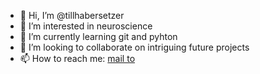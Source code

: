- 👋 Hi, I’m @tillhabersetzer
- 👀 I’m interested in neuroscience
- 🌱 I’m currently learning git and pyhton
- 💞️ I’m looking to collaborate on intriguing future projects
- 📫 How to reach me: [mail to](mailto:tillhabersetzer@uol.de)

<!---
tillhabersetzer/tillhabersetzer is a ✨ special ✨ repository because its `README.md` (this file) appears on your GitHub profile.
You can click the Preview link to take a look at your changes.
--->
